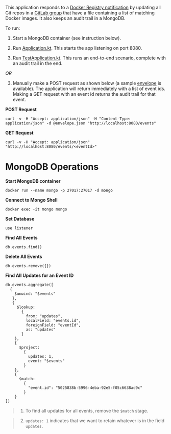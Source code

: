 This application responds to a [Docker Registry notification](https://docs.docker.com/registry/notifications/) by updating
all Git repos in a [GitLab group](https://gitlab.com/abhijitsarkar.org) that have a file containing a list of matching Docker images.
It also keeps an audit trail in a MongoDB.

To run:

1. Start a MongoDB container (see instruction below).

2. Run [Application.kt](src/main/kotlin/org/abhijitsarkar/camel/Application.kt). This starts the app listening on port 8080.

3. Run [TestApplication.kt](src/test/kotlin/org/abhijitsarkar/camel/TestApplication.kt). This runs an end-to-end scenario,
complete with an audit trail in the end.

*OR*

3. Manually make a POST request as shown below (a sample [envelope](src/test/resources/envelope.json) is available). The application will return immediately with a list of event ids.
Making a GET request with an event id returns the audit trail for that event.


**POST Request**
```
curl -v -H "Accept: application/json" -H "Content-Type: application/json" -d @envelope.json "http://localhost:8080/events"
```

**GET Request**
```
curl -v -H "Accept: application/json" "http://localhost:8080/events/<eventId>"
```

MongoDB Operations
===

**Start MongoDB container**
```
docker run --name mongo -p 27017:27017 -d mongo
```

**Connect to Mongo Shell**
```
docker exec -it mongo mongo
```

**Set Database**
```
use listener
```

**Find All Events**
```
db.events.find()
```

**Delete All Events**
```
db.events.remove({})
```

**Find All Updates for an Event ID**

```
db.events.aggregate([
  {
    $unwind: "$events"
   },
   {
     $lookup:
       {
         from: "updates",
         localField: "events.id",
         foreignField: "eventId",
         as: "updates"
       }
    },
    { 
      $project: 
        { 
          updates: 1,
          event: "$events"
        }
    },
    { 
      $match:
        { 
          "event.id": "5025838b-5996-4eba-92e5-f05c6638ad9c" 
        }
    }
])
```

> 1. To find all updates for all events, remove the `$match` stage.

> 2. `updates: 1` indicates that we want to retain whatever is in the field `updates`.
